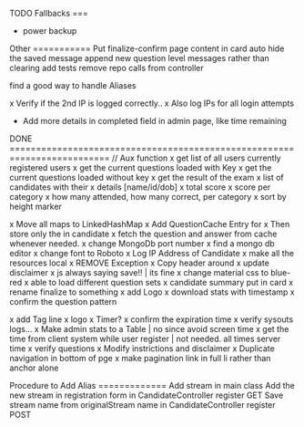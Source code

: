 TODO
Fallbacks ===
- power backup

Other ===========
Put finalize-confirm page content in card
auto hide the saved message
append new question level messages rather than clearing
add tests
remove repo calls from controller
<div class="mdl-spinner mdl-spinner--single-color mdl-js-spinner is-active"></div>
find a good way to handle Aliases

x Verify if the 2nd IP is logged correctly..
x Also log IPs for all login attempts
- Add more details in completed field in admin page, like time remaining



DONE =========================================================================
// Aux function
x get list of all users currently registered users
x get the current questions loaded with Key
x get the current questions loaded without key
x get the result of the exam
	x list of candidates with their
		x details [name/id/dob] 
		x total score
		x score per category
		x how many attended, how many correct, per category
		x sort by height marker

x Move all maps to LinkedHashMap
x Add QuestionCache Entry for 	<questionId vs Question>
	x Then store only the <questionNo vs questionId> in candidate
	x fetch the question and answer from cache whenever needed.
x change MongoDb port number
x find a mongo db editor
x change font to Roboto
x Log IP Address of Candidate
x make all the resources local
x REMOVE Exception
x Copy header around
x update disclaimer
x js always saying save!! | its fine
x change material css to blue-red
x able to load different question sets
x candidate summary put in card
x rename finalize to something
x add Logo
x download stats with timestamp
x confirm the question pattern

x add Tag line
x logo
x Timer?
x confirm the expiration time
x verify sysouts logs...
x Make admin stats to a Table | no since avoid screen time
x get the time from client system while user register | not needed. all times server time
x verify questions
x Modify instrictions and disclaimer
x Duplicate navigation in bottom of pge 
x make pagination link in full li rather than anchor alone

Procedure to Add Alias =============
Add stream in main class
Add the new stream in registration form in CandidateController register GET
Save stream name from originalStream name in CandidateController register POST
